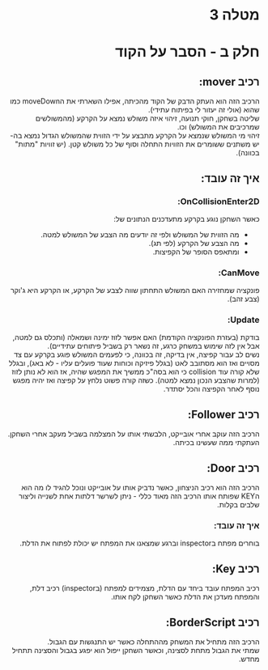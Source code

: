 
<div lang="he" dir="rtl">
  
# מטלה 3
# חלק ב - הסבר על הקוד
## רכיב mover:
הרכיב הזה הוא העתק הדבק של הקוד מהכיתה, אפילו השארתי את הmoveDown כמו שהוא (אולי זה יעזור לי בפיתוח עתידי).  
שליטה בשחקן, חוקי תנועה, זיהוי איזה משולש נמצא על הקרקע (מהמשולשים שמרכיבים את המשולש) וכו.  
זיהוי מי המשולש שנמצא על הקרקע מתבצע על ידי הזווית שהמשולש הגדול נמצא בה- יש משתנים ששומרים את הזוויות התחלה וסוף של כל משולש קטן. (יש זוויות "מתות" בכוונה).  
## איך זה עובד:
### OnCollisionEnter2D:
כאשר השחקן נוגע בקרקע מתעדכנים הנתונים של:  
- מה הזווית של המשולש ולפי זה יודעים מה הצבע של המשולש למטה.
- מה הצבע של הקרקע (לפי תג).
- ומתאפס הסופר של הקפיצות.


### CanMove:
פונקציה שמחזירה האם המשולש התחתון שווה לצבע של הקרקע, או הקרקע היא ג'וקר (צבע זהב).

### Update:
בודקת (בעזרת הפונקציה הקודמת) האם אפשר לזוז ימינה ושמאלה (ותכלס גם למטה, אבל אין לזה שימוש במשחק כרגע, זה נשאר רק בשביל פיתוחים עתידיים).  
נשים לב עבור קפיצה, אין בדיקה, זה בכוונה, כי לפעמים המשולש פוגע בקרקע עם צד מסויים ואז הוא מסתובב לאט (בגלל פיזיקה וכוחות שעוד פועלים עליו - לא באג), ובגלל שלא קורה עוד collision כי הוא בסה"כ ממשיך את המפגש שהיה, אז הוא לא נותן לזוז (למרות שהצבע הנכון נמצא למטה). כשזה קורה פשוט נלחץ על קפיצה ואז יהיה מפגש נוסף לאחר הקפיצה והכל יסתדר.  

## רכיב Follower:
הרכיב הזה עוקב אחרי אובייקט, הלבשתי אותו על המצלמה בשביל מעקב אחרי השחקן.
העתקתי ממה שעשינו בכיתה.

## רכיב Door:
הרכיב הזה הוא רכיב הניצחון, כאשר נדביק אותו על אובייקט ונוכל להגיד לו מה הוא הKEY שפותח אותו הרכיב הזה מאוד כללי - ניתן לשרשר דלתות אחת לשנייה וליצור שלבים בקלות.

### איך זה עובד:
בוחרים מפתח בinspector וברגע שמצאנו את המפתח יש יכולת לפתוח את הדלת.

## רכיב Key:
רכיב המפתח עובד ביחד עם הדלת, מצמידים למפתח (בinspector) רכיב דלת, והמפתח מעדכן את הדלת כאשר השחקן לקח אותו.

## רכיב BorderScript:
הרכיב הזה מתחיל את המשחק מההתחלה כאשר יש התנגשות עם הגבול.  
שמתי את הגבול מתחת לסצינה, וכאשר השחקן ייפול הוא יפגע בגבול והסצינה תתחיל מחדש.




  </div>
